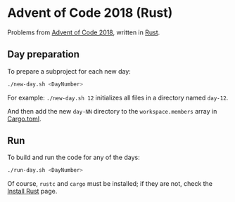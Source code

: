 # Advent of Code 2018 (Rust)

Problems from [Advent of Code 2018](https://adventofcode.com/2018), written in [Rust](https://www.rust-lang.org/).



## Day preparation

To prepare a subproject for each new day:

```sh
./new-day.sh <DayNumber>
```

For example: `./new-day.sh 12` initializes all files in a directory named `day-12`.

And then add the new `day-NN` directory to the `workspace.members` array in [Cargo.toml](Cargo.toml).



## Run

To build and run the code for any of the days:

```sh
./run-day.sh <DayNumber>
```

Of course, `rustc` and `cargo` must be installed; if they are not, check the [Install Rust](https://www.rust-lang.org/tools/install) page.

